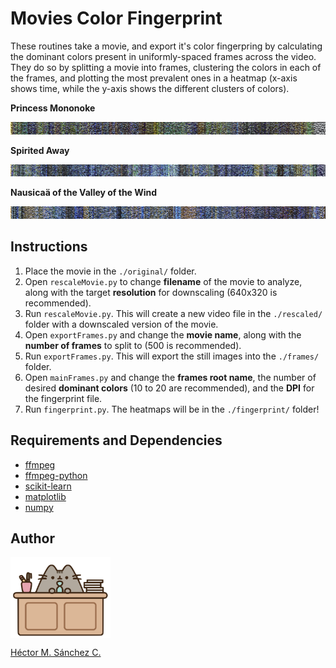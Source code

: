 #   Movies Color Fingerprint

These routines take a movie, and export it's color fingerpring by calculating the dominant colors present in uniformly-spaced frames across the video. They do so by splitting a movie into frames, clustering the colors in each of the frames, and plotting the most prevalent ones in a heatmap (x-axis shows time, while the y-axis shows the different clusters of colors).


**Princess Mononoke**

<img src="./media/PrincessMononoke.jpg">

**Spirited Away**

<img src="./media/SpiritedAway.jpg">

**Nausicaä of the Valley of the Wind**

<img src="./media/Nausicaa.jpg">


##  Instructions

1. Place the movie in the `./original/` folder.
2. Open `rescaleMovie.py` to change **filename** of the movie to analyze, along with the target **resolution** for downscaling (640x320 is recommended).
3. Run `rescaleMovie.py`. This will create a new video file in the `./rescaled/` folder with a downscaled version of the movie.
4. Open `exportFrames.py` and change the **movie name**, along with the **number of frames** to split to (500 is recommended).
5. Run `exportFrames.py`. This will export the still images into the  `./frames/` folder.
6. Open `mainFrames.py` and change the **frames root name**, the number of desired **dominant colors** (10 to 20 are recommended), and the **DPI** for the fingerprint file.
7. Run `fingerprint.py`. The heatmaps will be in the `./fingerprint/` folder!


##  Requirements and Dependencies

* [ffmpeg](https://ffmpeg.org/)
* [ffmpeg-python](https://pypi.org/project/ffmpeg-python/)
* [scikit-learn](https://scikit-learn.org/)
* [matplotlib](https://matplotlib.org/)
* [numpy](https://numpy.org/)

## Author

<img src="./media/pusheen.jpg" height="130px" align="middle"><br>

[Héctor M. Sánchez C.](https://chipdelmal.github.io/)
